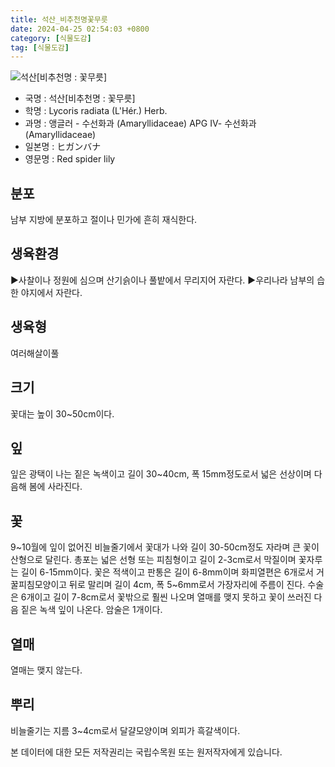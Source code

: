 ```yaml
---
title: 석산_비추천명꽃무릇
date: 2024-04-25 02:54:03 +0800
category: [식물도감]
tag: [식물도감]
---
```




![석산[비추천명 : 꽃무릇]](/fileUpload/plants/basic/Amaryllidaceae/Lycoris/785/785_1_th2.jpg)
- 국명 : 석산[비추천명 : 꽃무릇]
- 학명 : Lycoris radiata (L'Hér.) Herb.
- 과명 : 앵글러 - 수선화과 (Amaryllidaceae) APG Ⅳ- 수선화과 (Amaryllidaceae)
- 일본명 : ヒガンバナ
- 영문명 : Red spider lily


## 분포
남부 지방에 분포하고 절이나 민가에 흔히 재식한다.
## 생육환경
▶사찰이나 정원에 심으며 산기슭이나 풀밭에서 무리지어 자란다. ▶우리나라 남부의 습한 야지에서 자란다.
## 생육형
여러해살이풀 
## 크기
꽃대는 높이 30~50cm이다.
## 잎
잎은 광택이 나는 짙은 녹색이고 길이 30~40cm, 폭 15mm정도로서 넓은 선상이며 다음해 봄에 사라진다.
## 꽃
9~10월에 잎이 없어진 비늘줄기에서 꽃대가 나와 길이 30-50cm정도 자라며 큰 꽃이 산형으로 달린다. 총포는 넓은 선형 또는 피침형이고 길이 2-3cm로서 막질이며 꽃자루는 길이 6-15mm이다. 꽃은 적색이고 판통은 길이 6-8mm이며 화피열편은 6개로서 거꿀피침모양이고 뒤로 말리며 길이 4cm, 폭 5~6mm로서 가장자리에 주름이 진다. 수술은 6개이고 길이 7-8cm로서 꽃밖으로 훨씬 나오며 열매를 맺지 못하고 꽃이 쓰러진 다음 짙은 녹색 잎이 나온다. 암술은 1개이다.
## 열매
열매는 맺지 않는다.
## 뿌리
비늘줄기는 지름 3~4cm로서 달걀모양이며 외피가 흑갈색이다.






본 데이터에 대한 모든 저작권리는 국립수목원 또는 원저작자에게 있습니다.
